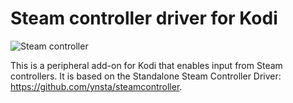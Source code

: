 # Steam controller driver for Kodi

![Steam controller](https://raw.githubusercontent.com/kodi-game/peripheral.steamcontroller/master/peripheral.steamcontroller/icon.png)

This is a peripheral add-on for Kodi that enables input from Steam controllers. It is based on the Standalone Steam Controller Driver: https://github.com/ynsta/steamcontroller.
